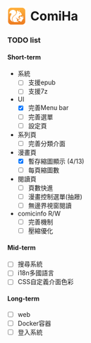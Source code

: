 <h1 align="left" style="display: flex; align-items: center; gap: 10px;">
  <img src="/build/appicon.png?raw=true" width="42" height="42" style="vertical-align: middle;" />
  ComiHa
</h1>

### TODO list

#### Short-term
- 系統
  - [ ] 支援epub
  - [ ] 支援7z
- UI
  - [X] 完善Menu bar
  - [ ] 完善選單
  - [ ] 設定頁
- 系列頁
  - [ ] 完善分類介面
- 漫畫頁
  - [X] 暫存縮圖顯示 (4/13)
  - [ ] 每頁縮圖數
- 閱讀頁
  - [ ] 頁數快進
  - [ ] 漫畫控制選單(抽屜)
  - [ ] 無邊界視窗閱讀
- comicinfo R/W
  - [ ] 完善機制
  - [ ] 壓縮優化

#### Mid-term
- [ ] 搜尋系統
- [ ] i18n多國語言
- [ ] CSS自定義介面色彩

#### Long-term
- [ ] web
- [ ] Docker容器
- [ ] 登入系統
